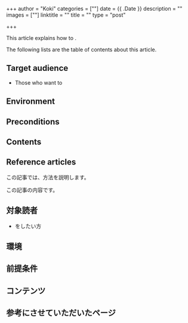 +++
author = "Koki"
categories = [""]
date = {{ .Date }}
description = ""
images = [""]
linktitle = ""
title = ""
type = "post"

+++
<!-- English -->
This article explains how to .

The following lists are the table of contents about this article.


## Target audience
- Those who want to


## Environment


## Preconditions


## Contents


## Reference articles



<!-- Japanese -->
この記事では、方法を説明します。

この記事の内容です。



## 対象読者
- をしたい方


## 環境


## 前提条件


## コンテンツ


## 参考にさせていただいたページ
